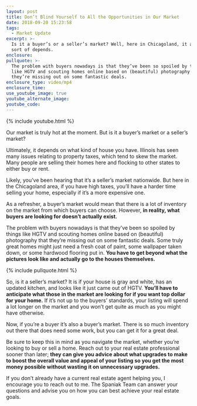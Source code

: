 ```yaml
---
layout: post
title: Don’t Blind Yourself to All the Opportunities in Our Market
date: 2018-09-20 15:23:58
tags:
  - Market Update
excerpt: >-
  Is it a buyer’s or a seller’s market? Well, here in Chicagoland, it actually
  sort of depends.
enclosure:
pullquote: >-
  The problem with buyers nowadays is that they’ve been so spoiled by things
  like HGTV and scouting homes online based on (beautiful) photography that
  they’re missing out on some fantastic deals.
enclosure_type: video/mp4
enclosure_time:
use_youtube_image: true
youtube_alternate_image:
youtube_code:
---
```


{% include youtube.html %}

Our market is truly hot at the moment. But is it a buyer’s market or a seller’s market?

Ultimately, it depends on what kind of house you have. Illinois has seen many issues relating to property taxes, which tend to skew the market. Many people are selling their homes here and flocking to other states to either buy or rent.

Likely, you’ve been hearing that it’s a seller’s market nationwide. But here in the Chicagoland area, if you have high taxes, you’ll have a harder time selling your home, especially if it’s a more expensive one.

As a refresher, a buyer’s market would mean that there is a lot of inventory on the market from which buyers can choose. However, **in reality, what buyers are looking for doesn’t actually exist.**

The problem with buyers nowadays is that they’ve been so spoiled by things like HGTV and scouting homes online based on (beautiful) photography that they’re missing out on some fantastic deals. Some truly great homes might just need a fresh coat of paint, some wallpaper taken down, or some hardwood flooring put in. **You have to get beyond what the pictures look like and actually go to the houses themselves.**

{% include pullquote.html %}

So, is it a seller’s market? It is if your house is gray and white, has an updated kitchen, and looks like it just came out of HGTV. **You’ll have to anticipate what those in the market are looking for if you want top dollar for your home.** If it’s not up to the buyers’ standards, your listing will spend a lot longer on the market and you won’t get quite as much as you might have otherwise.

Now, if you’re a buyer it’s also a buyer’s market. There is so much inventory out there that does need some work, but you can get it for a great deal.

Be sure to keep this in mind as you navigate the market, whether you’re looking to buy or sell a home. Reach out to your real estate professional sooner than later; **they can give you advice about what upgrades to make to boost the overall value and appeal of your listing so you get the most money possible without wasting it on unnecessary upgrades.**

If you don’t already have a current real estate agent helping you, I encourage you to reach out to me. The Spaniak Team can answer your questions and advise you on how you can best achieve your real estate goals.